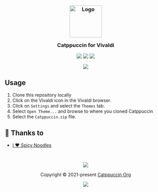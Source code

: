<h3 align="center">
	<img src="https://raw.githubusercontent.com/catppuccin/catppuccin/dev/assets/logos/exports/1544x1544_circle.png" width="100" alt="Logo"/><br/>
	<img src="https://raw.githubusercontent.com/catppuccin/catppuccin/dev/assets/misc/transparent.png" height="30" width="0px"/>
	Catppuccin for Vivaldi
	<img src="https://raw.githubusercontent.com/catppuccin/catppuccin/dev/assets/misc/transparent.png" height="30" width="0px"/>
</h3>

<p align="center">
    <a href="https://github.com/catppuccin/template/stargazers"><img src="https://img.shields.io/github/stars/catppuccin/template?colorA=1e1e28&colorB=c9cbff&style=for-the-badge&logo=starship"></a>
    <a href="https://github.com/catppuccin/template/issues"><img src="https://img.shields.io/github/issues/catppuccin/template?colorA=1e1e28&colorB=f7be95&style=for-the-badge"></a>
    <a href="https://github.com/catppuccin/template/contributors"><img src="https://img.shields.io/github/contributors/catppuccin/template?colorA=1e1e28&colorB=b1e1a6&style=for-the-badge"></a>
</p>

<p align="center">
  <img src="https://raw.githubusercontent.com/catppuccin/catppuccin/dev/assets/misc/sample.png"/>
</p>

## Usage

1. Clone this repository locally
2. Click on the Vivaldi icon in the Vivaldi browser.
3. Click on `Settings` and select the `Themes` tab.
4. Select `Open Theme...` and browse to where you cloned Catppuccin
5. Select the `Catppuccin.zip` file.

## 💝 Thanks to

- [I ♥ Spicy Noodles](https://github.com/ilovespicynoodles)

&nbsp;

<p align="center"><img src="https://raw.githubusercontent.com/catppuccin/catppuccin/dev/assets/footers/gray0_ctp_on_line.svg?sanitize=true" /></p>
<p align="center">Copyright &copy; 2021-present <a href="https://github.com/catppuccin" target="_blank">Catppuccin Org</a>
<p align="center"><a href="https://github.com/catppuccin/catppuccin/blob/main/LICENSE"><img src="https://img.shields.io/static/v1.svg?style=for-the-badge&label=License&message=MIT&logoColor=d9e0ee&colorA=302d41&colorB=c9cbff"/></a></p>
